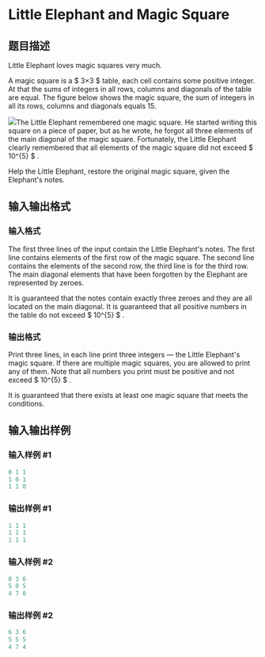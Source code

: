 # Little Elephant and Magic Square

## 题目描述

Little Elephant loves magic squares very much.

A magic square is a $ 3×3 $ table, each cell contains some positive integer. At that the sums of integers in all rows, columns and diagonals of the table are equal. The figure below shows the magic square, the sum of integers in all its rows, columns and diagonals equals 15.

![](https://cdn.luogu.com.cn/upload/vjudge_pic/CF259B/aae3f0346c9185d03e3596ca4724b5a92e85979b.png)The Little Elephant remembered one magic square. He started writing this square on a piece of paper, but as he wrote, he forgot all three elements of the main diagonal of the magic square. Fortunately, the Little Elephant clearly remembered that all elements of the magic square did not exceed $ 10^{5} $ .

Help the Little Elephant, restore the original magic square, given the Elephant's notes.

## 输入输出格式

### 输入格式

The first three lines of the input contain the Little Elephant's notes. The first line contains elements of the first row of the magic square. The second line contains the elements of the second row, the third line is for the third row. The main diagonal elements that have been forgotten by the Elephant are represented by zeroes.

It is guaranteed that the notes contain exactly three zeroes and they are all located on the main diagonal. It is guaranteed that all positive numbers in the table do not exceed $ 10^{5} $ .

### 输出格式

Print three lines, in each line print three integers — the Little Elephant's magic square. If there are multiple magic squares, you are allowed to print any of them. Note that all numbers you print must be positive and not exceed $ 10^{5} $ .

It is guaranteed that there exists at least one magic square that meets the conditions.

## 输入输出样例

### 输入样例 #1

```cpp
0 1 1
1 0 1
1 1 0

```
### 输出样例 #1

```cpp
1 1 1
1 1 1
1 1 1

```
### 输入样例 #2

```cpp
0 3 6
5 0 5
4 7 0

```
### 输出样例 #2

```cpp
6 3 6
5 5 5
4 7 4

```
